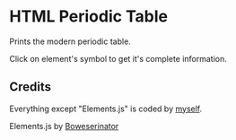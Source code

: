 # HTML Periodic Table

Prints the modern periodic table.

Click on element's symbol to get it's complete information.

## Credits

Everything except "Elements.js" is coded by [myself](https://github.com/Zerapium).

Elements.js by [Boweserinator](https://github.com/Bowserinator/Periodic-Table-JSON)

